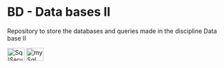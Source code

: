 # BD - Data bases II
Repository to store the databases and queries made in the discipline Data base II

<div>
  <img margin="auto 20px auto 20px" align="center" alt="SqlServer" height="30" width="40" src="https://cdn.jsdelivr.net/gh/devicons/devicon/icons/microsoftsqlserver/microsoftsqlserver-plain-wordmark.svg" />
  <img margin="auto 20px auto 20px" align="center" height="30" width="40" alt="mySql" src="https://cdn.jsdelivr.net/gh/devicons/devicon/icons/mysql/mysql-original-wordmark.svg" />
 </div>
